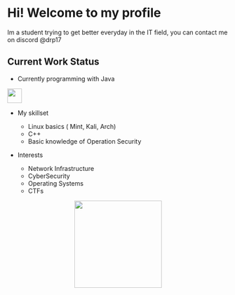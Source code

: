 # Hi! Welcome to my profile

Im a student trying to get better everyday in the IT field, you can contact me on discord @drp17



## Current Work Status
  * Currently programming with Java 
<p align="left">
  <img src="https://github.com/user-attachments/assets/2bd236f0-ec01-4eb4-a8df-990d2d8b0666" width="33" />
</p>

* My skillset
    * Linux basics ( Mint, Kali, Arch)
    * C++ 
    * Basic knowledge of Operation Security
 
* Interests
  * Network Infrastructure
  * CyberSecurity
  * Operating Systems
  * CTFs
 

<p align="center">
  <img src="https://github.com/user-attachments/assets/221a326a-6b61-435f-8a2b-3f8054599470" width="199" />
</p>
